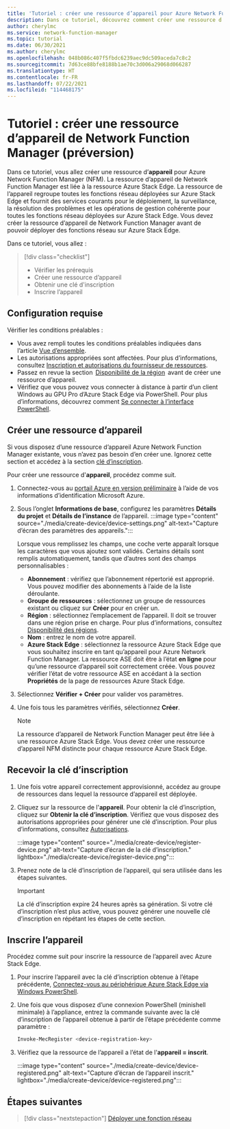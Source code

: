 ```yaml
---
title: 'Tutoriel : créer une ressource d’appareil pour Azure Network Function Manager'
description: Dans ce tutoriel, découvrez comment créer une ressource d’appareil pour Azure Network Function Manager.
author: cherylmc
ms.service: network-function-manager
ms.topic: tutorial
ms.date: 06/30/2021
ms.author: cherylmc
ms.openlocfilehash: 048b086c407f5fbdc6239aec9dc509aceda7c8c2
ms.sourcegitcommit: 7d63ce88bfe8188b1ae70c3d006a29068d066287
ms.translationtype: HT
ms.contentlocale: fr-FR
ms.lasthandoff: 07/22/2021
ms.locfileid: "114468175"
---
```

# <a name="tutorial-create-a-network-function-manager-device-resource-preview"></a>Tutoriel : créer une ressource d’appareil de Network Function Manager (préversion)

Dans ce tutoriel, vous allez créer une ressource d’**appareil** pour Azure Network Function Manager (NFM). La ressource d’appareil de Network Function Manager est liée à la ressource Azure Stack Edge. La ressource de l’appareil regroupe toutes les fonctions réseau déployées sur Azure Stack Edge et fournit des services courants pour le déploiement, la surveillance, la résolution des problèmes et les opérations de gestion cohérente pour toutes les fonctions réseau déployées sur Azure Stack Edge. Vous devez créer la ressource d’appareil de Network Function Manager avant de pouvoir déployer des fonctions réseau sur Azure Stack Edge.

Dans ce tutoriel, vous allez :

> [!div class="checklist"]
> * Vérifier les prérequis
> * Créer une ressource d’appareil
> * Obtenir une clé d'inscription
> * Inscrire l’appareil

## <a name="prerequisites"></a><a name="pre"></a>Configuration requise

Vérifier les conditions préalables :

* Vous avez rempli toutes les conditions préalables indiquées dans l’article [Vue d’ensemble](overview.md#prereq).
* Les autorisations appropriées sont affectées. Pour plus d’informations, consultez [Inscription et autorisations du fournisseur de ressources](overview.md#permissions).
* Passez en revue la section  [Disponibilité de la région](overview.md#regions)  avant de créer une ressource d’appareil.
* Vérifiez que vous pouvez vous connecter à distance à partir d’un client Windows au GPU Pro d’Azure Stack Edge via PowerShell. Pour plus d’informations, découvrez comment [Se connecter à l’interface PowerShell](../databox-online/azure-stack-edge-gpu-connect-powershell-interface.md#connect-to-the-powershell-interface).

## <a name="create-a-device-resource"></a><a name="create"></a>Créer une ressource d’appareil

Si vous disposez d’une ressource d’appareil Azure Network Function Manager existante, vous n’avez pas besoin d’en créer une. Ignorez cette section et accédez à la section [clé d’inscription](#key).

Pour créer une ressource d'**appareil**, procédez comme suit.

1. Connectez-vous au [portail Azure en version préliminaire](https://aka.ms/AzureNetworkFunctionManager) à l’aide de vos informations d’identification Microsoft Azure.

1. Sous l’onglet **Informations de base**, configurez les paramètres **Détails du projet** et **Détails de l’instance** de l’appareil.
   :::image type="content" source="./media/create-device/device-settings.png" alt-text="Capture d’écran des paramètres des appareils.":::

   Lorsque vous remplissez les champs, une coche verte apparaît lorsque les caractères que vous ajoutez sont validés. Certains détails sont remplis automatiquement, tandis que d’autres sont des champs personnalisables :

   * **Abonnement** : vérifiez que l’abonnement répertorié est approprié. Vous pouvez modifier des abonnements à l’aide de la liste déroulante.
   * **Groupe de ressources** : sélectionnez un groupe de ressources existant ou cliquez sur **Créer** pour en créer un.
   * **Région** : sélectionnez l’emplacement de l’appareil. Il doit se trouver dans une région prise en charge. Pour plus d’informations, consultez [Disponibilité des régions](overview.md#regions).
   * **Nom** : entrez le nom de votre appareil.
   * **Azure Stack Edge** : sélectionnez la ressource Azure Stack Edge que vous souhaitez inscrire en tant qu’appareil pour Azure Network Function Manager. La ressource ASE doit être à l’état **en ligne** pour qu’une ressource d’appareil soit correctement créée. Vous pouvez vérifier l’état de votre ressource ASE en accédant à la section **Propriétés** de la page de ressources Azure Stack Edge.
1. Sélectionnez **Vérifier + Créer** pour valider vos paramètres.
1. Une fois tous les paramètres vérifiés, sélectionnez **Créer**.
   
   >[!NOTE]
   >La ressource d’appareil de Network Function Manager peut être liée à une ressource Azure Stack Edge. Vous devez créer une ressource d’appareil NFM distincte pour chaque ressource Azure Stack Edge.
   >

## <a name="get-the-registration-key"></a><a name="key"></a>Recevoir la clé d’inscription

1. Une fois votre appareil correctement approvisionné, accédez au groupe de ressources dans lequel la ressource d’appareil est déployée.
1. Cliquez sur la ressource de l'**appareil**. Pour obtenir la clé d’inscription, cliquez sur **Obtenir la clé d’inscription**. Vérifiez que vous disposez des autorisations appropriées pour générer une clé d’inscription. Pour plus d’informations, consultez [Autorisations](overview.md#permissions).

   :::image type="content" source="./media/create-device/register-device.png" alt-text="Capture d’écran de la clé d’inscription." lightbox="./media/create-device/register-device.png":::
1. Prenez note de la clé d’inscription de l’appareil, qui sera utilisée dans les étapes suivantes.

   > [!IMPORTANT]
   > La clé d’inscription expire 24 heures après sa génération. Si votre clé d’inscription n’est plus active, vous pouvez générer une nouvelle clé d’inscription en répétant les étapes de cette section.
   >

## <a name="register-the-device"></a><a name="registration"></a>Inscrire l’appareil

Procédez comme suit pour inscrire la ressource de l’appareil avec Azure Stack Edge.

1. Pour inscrire l’appareil avec la clé d’inscription obtenue à l’étape précédente, [Connectez-vous au périphérique Azure Stack Edge via Windows PowerShell](../databox-online/azure-stack-edge-gpu-connect-powershell-interface.md#connect-to-the-powershell-interface).

1. Une fois que vous disposez d’une connexion PowerShell (minishell minimale) à l’appliance, entrez la commande suivante avec la clé d’inscription de l’appareil obtenue à partir de l’étape précédente comme paramètre :
   ```powershell
   Invoke-MecRegister <device-registration-key>
   ```

1. Vérifiez que la ressource de l’appareil a l’état de l'**appareil = inscrit**.

   :::image type="content" source="./media/create-device/device-registered.png" alt-text="Capture d’écran de l’appareil inscrit." lightbox="./media/create-device/device-registered.png":::
 
## <a name="next-steps"></a>Étapes suivantes

> [!div class="nextstepaction"]
> [Déployer une fonction réseau](deploy-functions.md)

